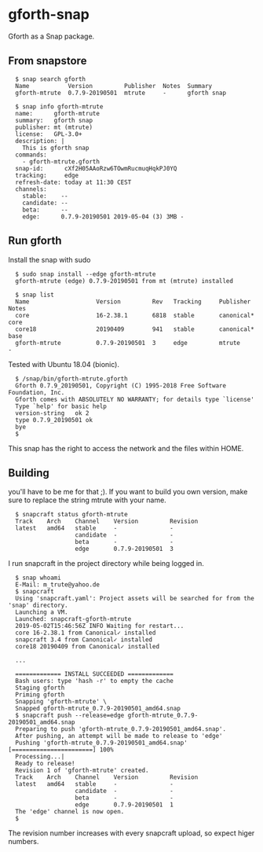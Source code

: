 # gforth-snap

Gforth as a Snap package.

## From snapstore

```
  $ snap search gforth
  Name           Version         Publisher  Notes  Summary
  gforth-mtrute  0.7.9-20190501  mtrute     -      gforth snap

  $ snap info gforth-mtrute
  name:      gforth-mtrute
  summary:   gforth snap
  publisher: mt (mtrute)
  license:   GPL-3.0+
  description: |
    This is gforth snap
  commands:
    - gforth-mtrute.gforth
  snap-id:      cXf2H05AAoRzw6TOwmRucmuqHqkPJ0YQ
  tracking:     edge
  refresh-date: today at 11:30 CEST
  channels:
    stable:    --                                
    candidate: --                                
    beta:      --                                
    edge:      0.7.9-20190501 2019-05-04 (3) 3MB -
```

## Run gforth

  Install the snap with sudo

```
  $ sudo snap install --edge gforth-mtrute  
  gforth-mtrute (edge) 0.7.9-20190501 from mt (mtrute) installed

  $ snap list
  Name                   Version         Rev   Tracking     Publisher      Notes
  core                   16-2.38.1       6818  stable       canonical*     core
  core18                 20190409        941   stable       canonical*     base
  gforth-mtrute          0.7.9-20190501  3     edge         mtrute         -
```

Tested with Ubuntu 18.04 (bionic).

```
  $ /snap/bin/gforth-mtrute.gforth 
  Gforth 0.7.9_20190501, Copyright (C) 1995-2018 Free Software Foundation, Inc.
  Gforth comes with ABSOLUTELY NO WARRANTY; for details type `license'
  Type `help' for basic help
  version-string   ok 2
  type 0.7.9_20190501 ok
  bye 
  $
```

This snap has the right to access the network and the files within HOME.

## Building

you'll have to be me for that ;). If you want to build you own version,
make sure to replace the string mtrute with your name.

```
  $ snapcraft status gforth-mtrute
  Track    Arch    Channel    Version         Revision
  latest   amd64   stable     -               -
                   candidate  -               -
                   beta       -               -
                   edge       0.7.9-20190501  3

```

I run snapcraft in the project directory while being logged in.

```
  $ snap whoami 
  E-Mail: m_trute@yahoo.de
  $ snapcraft 
  Using 'snapcraft.yaml': Project assets will be searched for from the 'snap' directory.
  Launching a VM.
  Launched: snapcraft-gforth-mtrute                                                      
  2019-05-02T15:46:56Z INFO Waiting for restart...
  core 16-2.38.1 from Canonical✓ installed
  snapcraft 3.4 from Canonical✓ installed
  core18 20190409 from Canonical✓ installed

  ...

  ============= INSTALL SUCCEEDED =============
  Bash users: type 'hash -r' to empty the cache
  Staging gforth 
  Priming gforth 
  Snapping 'gforth-mtrute' \                                              
  Snapped gforth-mtrute_0.7.9-20190501_amd64.snap
  $ snapcraft push --release=edge gforth-mtrute_0.7.9-20190501_amd64.snap
  Preparing to push 'gforth-mtrute_0.7.9-20190501_amd64.snap'.
  After pushing, an attempt will be made to release to 'edge'
  Pushing 'gforth-mtrute_0.7.9-20190501_amd64.snap' [=======================] 100%
  Processing...|                                                                  
  Ready to release!
  Revision 1 of 'gforth-mtrute' created.
  Track    Arch    Channel    Version         Revision
  latest   amd64   stable     -               -
                   candidate  -               -
                   beta       -               -
                   edge       0.7.9-20190501  1
  The 'edge' channel is now open.
  $
```

The revision number increases with every snapcraft upload, so expect higer
numbers. 
